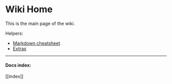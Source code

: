 # Wiki Home

This is the main page of the wiki.

Helpers:
- [Markdown cheatsheet](cheatsheet)
- [Extras](extras)

***

#### Docs index:

[[index]]
